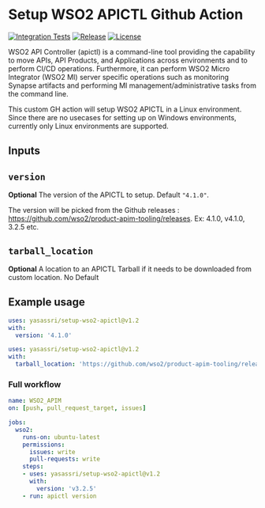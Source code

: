 # Setup WSO2 APICTL Github Action

[![Integration Tests](https://github.com/yasassri/setup-wso2-apictl/actions/workflows/tests.yml/badge.svg)](https://github.com/yasassri/setup-wso2-apictl/actions/workflows/tests.yml) [![Release](https://img.shields.io/github/v/release/yasassri/setup-wso2-apictl)](https://github.com/yasassri/setup-wso2-apictl/releases) [![License](https://img.shields.io/github/license/yasassri/setup-wso2-apictl?logoColor=yellow)](https://github.com/yasassri/setup-wso2-apictl/blob/main/LICENSE)

WSO2 API Controller (apictl) is a command-line tool providing the capability to move APIs, API Products, and Applications across environments and to perform CI/CD operations. Furthermore, it can perform WSO2 Micro Integrator (WSO2 MI) server specific operations such as monitoring Synapse artifacts and performing MI management/administrative tasks from the command line.

This custom GH action will setup WSO2 APICTL in a Linux environment. Since there are no usecases for setting up on Windows environments, currently only Linux environments are supported.

## Inputs

## `version`

**Optional** The version of the APICTL to setup. Default `"4.1.0"`.

The version will be picked from the Github releases : https://github.com/wso2/product-apim-tooling/releases. 
Ex: 4.1.0, v4.1.0, 3.2.5 etc.

## `tarball_location`

**Optional** A location to an APICTL Tarball if it needs to be downloaded from custom location. No Default

## Example usage

```yaml
uses: yasassri/setup-wso2-apictl@v1.2
with:
  version: '4.1.0'
```

```yaml
uses: yasassri/setup-wso2-apictl@v1.2
with:
  tarball_location: 'https://github.com/wso2/product-apim-tooling/releases/download/v4.1.0/apictl-4.1.0-linux-x64.tar.gz'
```

### Full workflow

```yaml
name: WSO2_APIM
on: [push, pull_request_target, issues]

jobs:
  wso2:
    runs-on: ubuntu-latest
    permissions:
      issues: write
      pull-requests: write
    steps:
    - uses: yasassri/setup-wso2-apictl@v1.2
      with:
        version: 'v3.2.5'
    - run: apictl version
```
